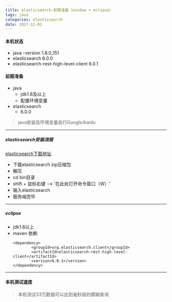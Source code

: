 ```yaml
---
title: elasticsearch-前期准备（window + eclipse）
tags: java 
categories: elasticsearch
date: 2017-12-01
---
```


#### 本机状态
- java -version 1.8.0_151
- elasticsearch 6.0.0
- elasticsearch-rest-high-level-client  6.0.1
#### 前期准备

- java
    - jdk1.8及以上
    - 配置环境变量
- elasticsearch
    - 6.0.0
> java安装及环境变量自行Google/baidu

---
##### elasticsearch安装流程
[elasticsearch下载地址](https://www.elastic.co/cn/downloads/elasticsearch)
- 下载elasticsearch zip压缩包
- 解压
- cd bin目录
- shift + 鼠标右键  --> '在此处打开命令窗口（W）' 
- 输入elasticsearch 
- 服务端完毕

---
##### eclipse

- jdk1.8以上
- maven 依赖
    ```maven
    <dependency>
		    <groupId>org.elasticsearch.client</groupId>
		    <artifactId>elasticsearch-rest-high-level-client</artifactId>
		    <version>6.0.1</version>
    </dependency>
    ```


--- 
#### 本机测试速度
> 本机测试33万数据可以达到毫秒级的模糊查询





